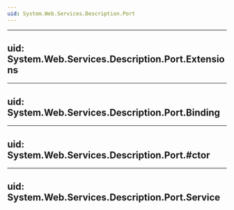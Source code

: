 ```yaml
---
uid: System.Web.Services.Description.Port
---
```


---
uid: System.Web.Services.Description.Port.Extensions
---

---
uid: System.Web.Services.Description.Port.Binding
---

---
uid: System.Web.Services.Description.Port.#ctor
---

---
uid: System.Web.Services.Description.Port.Service
---
